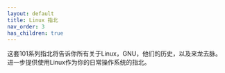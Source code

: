 ```yaml
---
layout: default
title: Linux 指北
nav_order: 3
has_children: true
---
```

这套101系列指北将告诉你所有关于Linux，GNU，他们的历史，以及来龙去脉。  
进一步提供使用Linux作为你的日常操作系统的指北。  